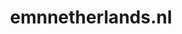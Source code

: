 ---
layout: post
title:  "emnnetherlands.nl"
internal_url:  "/dutchgov/emnnetherlands.nl.html"
subdomains_count: 4
all_subdomains_count: 4
urls_count: 3
ssl_rank: 0
http_rank: 55
url_link: /data/emnnetherlands.nl/urls.txt
all_subdomains_link: /data/emnnetherlands.nl/all_subdomains.txt
subdomains_link: /data/emnnetherlands.nl/subdomains.txt
categories: dutchgov
---